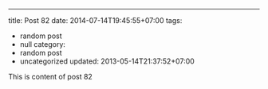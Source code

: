 ---
title: Post 82
date: 2014-07-14T19:45:55+07:00
tags:
  - random post
  - null
category:
  - random post
  - uncategorized
updated: 2013-05-14T21:37:52+07:00

This is content of post 82